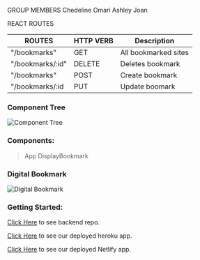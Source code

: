 GROUP MEMBERS
Chedeline
Omari
Ashley
Joan

REACT ROUTES

| ROUTES           | HTTP VERB | Description          |
| ---------------- | --------- | -------------------- |
| "/bookmarks"     | GET       | All bookmarked sites |
| "/bookmarks/:id" | DELETE    | Deletes bookmark     |
| "/bookmarks"     | POST      | Create bookmark      |
| "/bookmarks/:id  | PUT       | Update boomark       |

### Component Tree

![Component Tree](https://i.imgur.com/UQu3TfA.png)

### Components:

> App
> DisplayBookmark

### Digital Bookmark

![Digital Bookmark](https://imgur.com/UeFXZoL.png)

### Getting Started:

[Click Here](https://github.com/vchedeline/Bookmarks-Backend) to see backend repo.

[Click Here](https://sei-bookmarks-lab.herokuapp.com/) to see our deployed heroku app.

[Click Here](https://sei-bookmarks-lab.netlify.app) to see our deployed Netlify app.